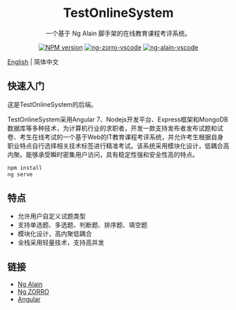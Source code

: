 <h1 align="center">
TestOnlineSystem
</h1>

<div align="center">

  一个基于 Ng Alain 脚手架的在线教育课程考评系统。

  [![NPM version](https://img.shields.io/npm/v/ng-alain.svg?style=flat-square)](https://www.npmjs.com/package/ng-alain)
  [![ng-zorro-vscode](https://img.shields.io/badge/ng--zorro-VSCODE-brightgreen.svg?style=flat-square)](https://marketplace.visualstudio.com/items?itemName=cipchk.ng-zorro-vscode)
  [![ng-alain-vscode](https://img.shields.io/badge/ng--alain-VSCODE-brightgreen.svg?style=flat-square)](https://marketplace.visualstudio.com/items?itemName=cipchk.ng-alain-vscode)

</div>

[English](README.md) | 简体中文

## 快速入门

这是TestOnlineSystem的后端。

TestOnlineSystem采用Angular 7、Nodejs开发平台、Express框架和MongoDB数据库等多种技术，为计算机行业的求职者，开发一款支持发布者发布试题和试卷、考生在线考试的一个基于Web的IT教育课程考评系统，并允许考生根据自身职业特点自行选择相关技术标签进行精准考试。该系统采用模块化设计，低耦合高内聚。能够承受瞬时密集用户访问，具有稳定性强和安全性高的特点。

```bash
npm install
ng serve
```

## 特点

* 允许用户自定义试题类型
* 支持单选题、多选题、判断题、排序题、填空题
* 模块化设计，高内聚低耦合
* 全栈采用轻量技术，支持高并发

## 链接

+ [Ng Alain](https://github.com/ng-alain)
+ [Ng ZORRO](https://ng.ant.design)
+ [Angular](https://angular.cn)
